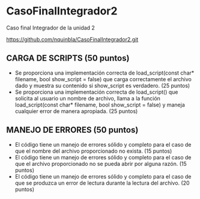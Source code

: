 # CasoFinalIntegrador2
Caso final Integrador de la unidad 2

https://github.com/nquinbla/CasoFinalIntegrador2.git

## CARGA DE SCRIPTS (50 puntos)
* Se proporciona una implementación correcta de load_script(const char* filename, bool show_script = false) que carga correctamente el archivo dado y muestra su contenido si show_script es verdadero. (25 puntos)
* Se proporciona una implementación correcta de load_script() que solicita al usuario un nombre de archivo, llama a la función load_script(const char* filename, bool show_script = false) y maneja cualquier error de manera apropiada. (25 puntos)

## MANEJO DE ERRORES (50 puntos)
* El código tiene un manejo de errores sólido y completo para el caso de que el nombre del archivo proporcionado no exista. (15 puntos)
* El código tiene un manejo de errores sólido y completo para el caso de que el archivo proporcionado no se pueda abrir por alguna razón. (15 puntos)
* El código tiene un manejo de errores sólido y completo para el caso de que se produzca un error de lectura durante la lectura del archivo. (20 puntos)

